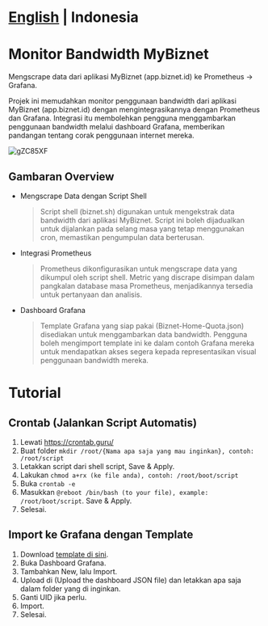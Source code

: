 # [English](https://github.com/ryukora/mybiznet-bandwidth-prometheus) | **Indonesia**

# Monitor Bandwidth MyBiznet
Mengscrape data dari aplikasi MyBiznet (app.biznet.id) ke Prometheus -> Grafana.

Projek ini memudahkan monitor penggunaan bandwidth dari aplikasi MyBiznet (app.biznet.id) dengan mengintegrasikannya dengan Prometheus dan Grafana. 
Integrasi itu membolehkan pengguna menggambarkan penggunaan bandwidth melalui dashboard Grafana, memberikan pandangan tentang corak penggunaan internet mereka.

![gZC85XF](https://i.imgur.com/gZC85XF.png)

## Gambaran Overview

- Mengscrape Data dengan Script Shell
  > Script shell (biznet.sh) digunakan untuk mengekstrak data bandwidth dari aplikasi MyBiznet. Script ini boleh dijadualkan untuk dijalankan pada selang masa yang tetap menggunakan cron, memastikan pengumpulan data berterusan.

- Integrasi Prometheus
  > Prometheus dikonfigurasikan untuk mengscrape data yang dikumpul oleh script shell. Metric yang discrape disimpan dalam pangkalan database masa Prometheus, menjadikannya tersedia untuk pertanyaan dan analisis.

- Dashboard Grafana
  > Template Grafana yang siap pakai (Biznet-Home-Quota.json) disediakan untuk menggambarkan data bandwidth. Pengguna boleh mengimport template ini ke dalam contoh Grafana mereka untuk mendapatkan akses segera kepada representasikan visual penggunaan bandwidth mereka.

# Tutorial

## Crontab (Jalankan Script Automatis)
1. Lewati https://crontab.guru/
2. Buat folder ``mkdir /root/{Nama apa saja yang mau inginkan}, contoh: /root/script``
3. Letakkan script dari shell script, Save & Apply.
4. Lakukan ``chmod a+rx (ke file anda), contoh: /root/boot/script``
5. Buka ``crontab -e``
6. Masukkan ``@reboot /bin/bash (to your file), example: /root/boot/script``. Save & Apply.
7. Selesai.

## Import ke Grafana dengan Template
1. Download [template di sini](https://github.com/ryukora/mybiznet-bandwidth-prometheus/raw/refs/heads/main/Biznet-Home-Quota.json).
2. Buka Dashboard Grafana.
3. Tambahkan New, lalu Import.
4. Upload di (Upload the dashboard JSON file) dan letakkan apa saja dalam folder yang di inginkan.
5. Ganti UID jika perlu.
6. Import.
7. Selesai.
